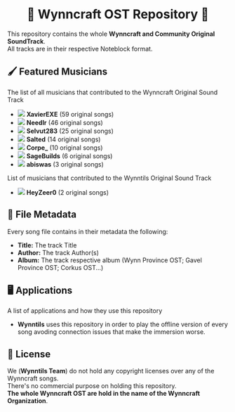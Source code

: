 <p align="center">
<h1 align="center">🎵 Wynncraft OST Repository 🎵</h1>
</p>

This repository contains the whole <b>Wynncraft and Community Original SoundTrack</b>.<br>
All tracks are in their respective Noteblock format.

## 🖌️ Featured Musicians
The list of all musicians that contributed to the Wynncraft Original Sound Track
 * <img src="https://minotar.net/helm/2260e5e7-8b95-46bf-8cea-a5dc633d1eb4/16"> **XavierEXE** (59 original songs)
 * <img src="https://minotar.net/helm/9c82f840-68fd-4cb7-b583-fa50db2b5653/16"> **Needlr** (46 original songs)
 * <img src="https://minotar.net/helm/1fd9f257-eb69-4ebf-b704-e4a0d5f42e95/16"> **Selvut283** (25 original songs)
 * <img src="https://minotar.net/helm/1ed075fc-5aa9-42e0-a29f-640326c1d80c/16"> **Salted** (14 original songs)
 * <img src="https://minotar.net/helm/391a5ea1-1145-4df1-b8a2-ca23f36ddb9f/16"> **Corpe_** (10 original songs)
 * <img src="https://minotar.net/helm/6ce7ec13-8240-41cb-8063-c5bd396819ff/16"> **SageBuilds** (6 original songs)
 * <img src="https://minotar.net/helm/5f296089-ebcc-4106-85ce-db99adede960/16"> **abiswas** (3 original songs)

List of musicians that contributed to the Wynntils Original Sound Track
 * <img src="https://minotar.net/helm/71925ed8-8542-4db6-b087-4edd4c021062/16"> **HeyZeer0** (2 original songs)
 
## 💾 File Metadata
Every song file contains in their metadata the following:
 * **Title:** The track Title
 * **Author:** The track Author(s)
 * **Album:** The track respective album (Wynn Province OST; Gavel Province OST; Corkus OST...)
 
## 🖥️ Applications
A list of applications and how they use this repository
 * **Wynntils** uses this repository in order to play the offline version of every song avoding connection issues that make the immersion worse.
  
## 📰 License
We (**Wynntils Team**) do not hold any copyright licenses over any of the Wynncraft songs.<br>
There's no commercial purpose on holding this repository.<br>
**The whole Wynncraft OST are hold in the name of the Wynncraft Organization**.
